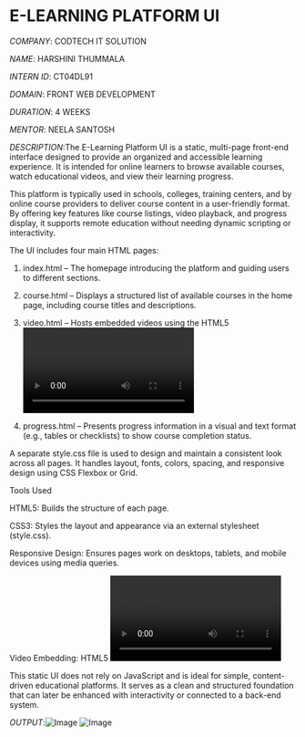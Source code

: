 # E-LEARNING PLATFORM UI

*COMPANY*: CODTECH IT SOLUTION

*NAME*: HARSHINI THUMMALA

*INTERN ID*: CT04DL91

*DOMAIN*: FRONT WEB DEVELOPMENT

*DURATION*: 4 WEEKS

*MENTOR*: NEELA SANTOSH

*DESCRIPTION*:The E-Learning Platform UI is a static, multi-page front-end interface designed to provide an organized and accessible learning experience. It is intended for online learners to browse available courses, watch educational videos, and view their learning progress.

This platform is typically used in schools, colleges, training centers, and by online course providers to deliver course content in a user-friendly format. By offering key features like course listings, video playback, and progress display, it supports remote education without needing dynamic scripting or interactivity.

The UI includes four main HTML pages:

1. index.html – The homepage introducing the platform and guiding users to different sections.


2. course.html – Displays a structured list of available courses in the home page, including course titles and descriptions.


3. video.html – Hosts embedded videos using the HTML5 <video> element or external platforms like YouTube via iframes.


4. progress.html – Presents progress information in a visual and text format (e.g., tables or checklists) to show course completion status.



A separate style.css file is used to design and maintain a consistent look across all pages. It handles layout, fonts, colors, spacing, and responsive design using CSS Flexbox or Grid.

Tools Used

HTML5: Builds the structure of each page.

CSS3: Styles the layout and appearance via an external stylesheet (style.css).

Responsive Design: Ensures pages work on desktops, tablets, and mobile devices using media queries.

Video Embedding: HTML5 <video> tags or iframe embeds allow smooth integration of learning videos.

This static UI does not rely on JavaScript and is ideal for simple, content-driven educational platforms. It serves as a clean and structured foundation that can later be enhanced with interactivity or connected to a back-end system.



*OUTPUT*:![Image](https://github.com/user-attachments/assets/936a090c-afd2-44f5-8f6d-a496c9fdec5f)
![Image](https://github.com/user-attachments/assets/a5a438fd-b597-461f-adf8-ba0939914132)
